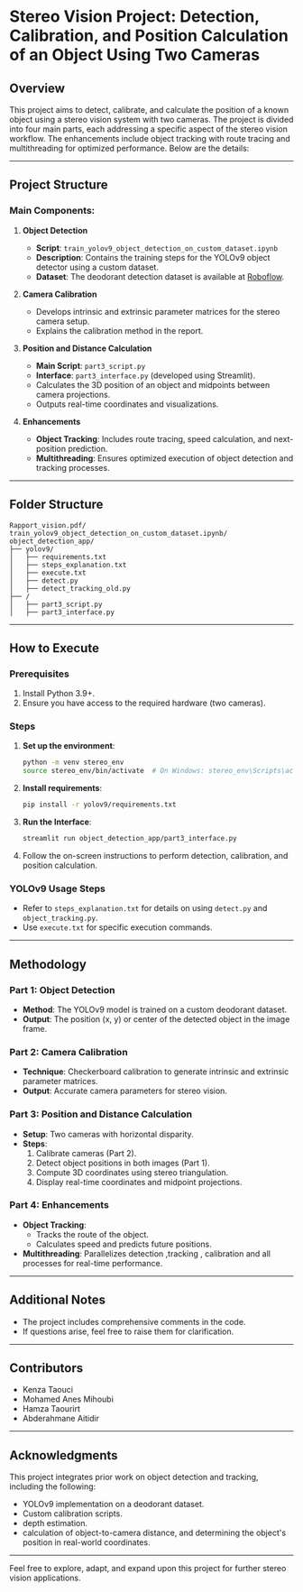 # Stereo Vision Project: Detection, Calibration, and Position Calculation of an Object Using Two Cameras

## Overview
This project aims to detect, calibrate, and calculate the position of a known object using a stereo vision system with two cameras. The project is divided into four main parts, each addressing a specific aspect of the stereo vision workflow. The enhancements include object tracking with route tracing and multithreading for optimized performance. Below are the details:

---

## Project Structure

### Main Components:
1. **Object Detection**
    - **Script**: `train_yolov9_object_detection_on_custom_dataset.ipynb`
    - **Description**: Contains the training steps for the YOLOv9 object detector using a custom dataset.
    - **Dataset**: The deodorant detection dataset is available at [Roboflow](https://universe.roboflow.com/computer-vision-muvdl/deodorant-detection).

2. **Camera Calibration**
    - Develops intrinsic and extrinsic parameter matrices for the stereo camera setup.
    - Explains the calibration method in the report.

3. **Position and Distance Calculation**
    - **Main Script**: `part3_script.py`
    - **Interface**: `part3_interface.py` (developed using Streamlit).
    - Calculates the 3D position of an object and midpoints between camera projections.
    - Outputs real-time coordinates and visualizations.

4. **Enhancements**
    - **Object Tracking**: Includes route tracing, speed calculation, and next-position prediction.
    - **Multithreading**: Ensures optimized execution of object detection and tracking processes.

---

## Folder Structure

```
Rapport_vision.pdf/
train_yolov9_object_detection_on_custom_dataset.ipynb/
object_detection_app/
├── yolov9/
│   ├── requirements.txt
│   ├── steps_explanation.txt
│   ├── execute.txt
│   ├── detect.py
│   ├── detect_tracking_old.py
├── /
│   ├── part3_script.py
│   ├── part3_interface.py
```

---

## How to Execute

### Prerequisites
1. Install Python 3.9+.
2. Ensure you have access to the required hardware (two cameras).

### Steps
1. **Set up the environment**:
    ```bash
    python -m venv stereo_env
    source stereo_env/bin/activate  # On Windows: stereo_env\Scripts\activate
    ```
2. **Install requirements**:
    ```bash
    pip install -r yolov9/requirements.txt
    ```
3. **Run the Interface**:
    ```bash
    streamlit run object_detection_app/part3_interface.py
    ```
4. Follow the on-screen instructions to perform detection, calibration, and position calculation.

### YOLOv9 Usage Steps
- Refer to `steps_explanation.txt` for details on using `detect.py` and `object_tracking.py`.
- Use `execute.txt` for specific execution commands.

---

## Methodology

### Part 1: Object Detection
- **Method**: The YOLOv9 model is trained on a custom deodorant dataset.
- **Output**: The position (x, y) or center of the detected object in the image frame.

### Part 2: Camera Calibration
- **Technique**: Checkerboard calibration to generate intrinsic and extrinsic parameter matrices.
- **Output**: Accurate camera parameters for stereo vision.

### Part 3: Position and Distance Calculation
- **Setup**: Two cameras with horizontal disparity.
- **Steps**:
  1. Calibrate cameras (Part 2).
  2. Detect object positions in both images (Part 1).
  3. Compute 3D coordinates using stereo triangulation.
  4. Display real-time coordinates and midpoint projections.

### Part 4: Enhancements
- **Object Tracking**:
  - Tracks the route of the object.
  - Calculates speed and predicts future positions.
- **Multithreading**: Parallelizes detection ,tracking , calibration and all processes for real-time performance.

---

## Additional Notes
- The project includes comprehensive comments in the code.
- If questions arise, feel free to raise them for clarification.

---

## Contributors
- Kenza Taouci
- Mohamed Anes Mihoubi
- Hamza Taourirt
- Abderahmane Aitidir

---

## Acknowledgments
This project integrates prior work on object detection and tracking, including the following:
- YOLOv9 implementation on a deodorant dataset.
- Custom calibration scripts.
- depth estimation.
- calculation of object-to-camera distance, and determining the object's position in real-world coordinates.

---

Feel free to explore, adapt, and expand upon this project for further stereo vision applications.

